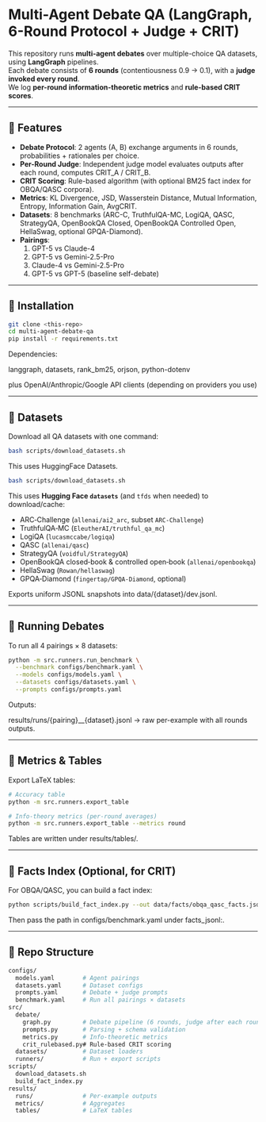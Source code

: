 # Multi-Agent Debate QA (LangGraph, 6-Round Protocol + Judge + CRIT)

This repository runs **multi-agent debates** over multiple-choice QA datasets, using **LangGraph** pipelines.  
Each debate consists of **6 rounds** (contentiousness 0.9 → 0.1), with a **judge invoked every round**.  
We log **per-round information-theoretic metrics** and **rule-based CRIT scores**.

---

## 🔹 Features
- **Debate Protocol**: 2 agents (A, B) exchange arguments in 6 rounds, probabilities + rationales per choice.
- **Per-Round Judge**: Independent judge model evaluates outputs after each round, computes CRIT_A / CRIT_B.
- **CRIT Scoring**: Rule-based algorithm (with optional BM25 fact index for OBQA/QASC corpora).
- **Metrics**: KL Divergence, JSD, Wasserstein Distance, Mutual Information, Entropy, Information Gain, AvgCRIT.
- **Datasets**: 8 benchmarks (ARC-C, TruthfulQA-MC, LogiQA, QASC, StrategyQA, OpenBookQA Closed, OpenBookQA Controlled Open, HellaSwag, optional GPQA-Diamond).
- **Pairings**:  
  1. GPT-5 vs Claude-4  
  2. GPT-5 vs Gemini-2.5-Pro  
  3. Claude-4 vs Gemini-2.5-Pro  
  4. GPT-5 vs GPT-5 (baseline self-debate)

---

## 🔹 Installation
```bash
git clone <this-repo>
cd multi-agent-debate-qa
pip install -r requirements.txt
```
Dependencies:

langgraph, datasets, rank_bm25, orjson, python-dotenv

plus OpenAI/Anthropic/Google API clients (depending on providers you use)

---
## 🔹 Datasets
Download all QA datasets with one command:
```bash
bash scripts/download_datasets.sh
```

This uses HuggingFace Datasets.
```bash
bash scripts/download_datasets.sh
```
This uses **Hugging Face `datasets`** (and `tfds` when needed) to download/cache:
- ARC‑Challenge (`allenai/ai2_arc`, subset `ARC-Challenge`)
- TruthfulQA‑MC (`EleutherAI/truthful_qa_mc`)
- LogiQA (`lucasmccabe/logiqa`)
- QASC (`allenai/qasc`)
- StrategyQA (`voidful/StrategyQA`)
- OpenBookQA closed‑book & controlled open‑book (`allenai/openbookqa`)
- HellaSwag (`Rowan/hellaswag`)
- GPQA‑Diamond (`fingertap/GPQA-Diamond`, optional)

Exports uniform JSONL snapshots into data/{dataset}/dev.jsonl.

---

## 🔹 Running Debates
To run all 4 pairings × 8 datasets:

```bash
python -m src.runners.run_benchmark \
  --benchmark configs/benchmark.yaml \
  --models configs/models.yaml \
  --datasets configs/datasets.yaml \
  --prompts configs/prompts.yaml
```

Outputs:

results/runs/{pairing}__{dataset}.jsonl → raw per-example with all rounds outputs.

---

## 🔹 Metrics & Tables
Export LaTeX tables:

```bash
# Accuracy table
python -m src.runners.export_table

# Info-theory metrics (per-round averages)
python -m src.runners.export_table --metrics round
```

Tables are written under results/tables/.

---
## 🔹 Facts Index (Optional, for CRIT)
For OBQA/QASC, you can build a fact index:

```bash
python scripts/build_fact_index.py --out data/facts/obqa_qasc_facts.jsonl
```
Then pass the path in configs/benchmark.yaml under facts_jsonl:.

---
## 🔹 Repo Structure
```bash
configs/
  models.yaml        # Agent pairings
  datasets.yaml      # Dataset configs
  prompts.yaml       # Debate + judge prompts
  benchmark.yaml     # Run all pairings × datasets
src/
  debate/
    graph.py         # Debate pipeline (6 rounds, judge after each round)
    prompts.py       # Parsing + schema validation
    metrics.py       # Info-theoretic metrics
    crit_rulebased.py# Rule-based CRIT scoring
  datasets/          # Dataset loaders
  runners/           # Run + export scripts
scripts/
  download_datasets.sh
  build_fact_index.py
results/
  runs/              # Per-example outputs
  metrics/           # Aggregates
  tables/            # LaTeX tables
```
